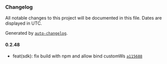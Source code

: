 ### Changelog

All notable changes to this project will be documented in this file. Dates are displayed in UTC.

Generated by [`auto-changelog`](https://github.com/CookPete/auto-changelog).

#### 0.2.48

- feat(sdk): fix build with npm and allow bind customWs [`a115688`](https://github.com/comfy-addons/comfyui-sdk/commit/a1156889e93a2e51afaab512571a87d85cef9ebb)
